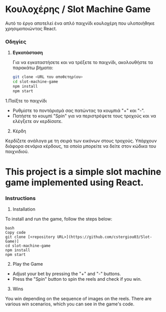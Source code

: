 # Κουλοχέρης / Slot Machine Game

Αυτό το έργο αποτελεί ένα απλό παιχνίδι κουλοχέρη που υλοποιήθηκε χρησιμοποιώντας React.

### Οδηγίες

1. **Εγκατάσταση**

   Για να εγκαταστήσετε και να τρέξετε το παιχνίδι, ακολουθήστε τα παρακάτω βήματα:

   ```bash
   git clone <URL του αποθετηρίου>
   cd slot-machine-game
   npm install
   npm start

1.Παίξτε το παιχνίδι

- Ρυθμίστε το ποντάρισμά σας πατώντας τα κουμπιά "+" και "-".
- Πατήστε το κουμπί "Spin" για να περιστρέψετε τους τροχούς και να ελέγξετε αν κερδίσατε.

2. Κέρδη

Κερδίζετε ανάλογα με τη σειρά των εικόνων στους τροχούς. Υπάρχουν διάφορα σενάρια κέρδους, τα οποία μπορείτε να δείτε στον κώδικα του παιχνιδιού.

# This project is a simple slot machine game implemented using React.

### Instructions

1. Installation

To install and run the game, follow the steps below:

```
bash
Copy code
git clone [<repository URL>](https://github.com/cstergiou03/Slot-Game)]
cd slot-machine-game
npm install
npm start
```

2. Play the Game

- Adjust your bet by pressing the "+" and "-" buttons.
- Press the "Spin" button to spin the reels and check if you win.

3. Wins

You win depending on the sequence of images on the reels. There are various win scenarios, which you can see in the game's code.
